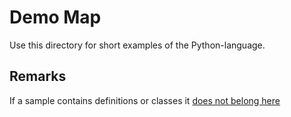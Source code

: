 # Demo Map

Use this directory for short examples of the Python-language.

## Remarks

If a sample contains definitions or classes it <u>does not belong here</u>
